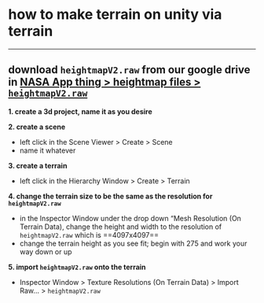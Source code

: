 # how to make terrain on unity via terrain

---

## download `heightmapV2.raw` from our google drive in [NASA App thing > heightmap files > `heightmapV2.raw`](https://drive.google.com/drive/folders/19m0dbRjIW-WezsFgpvVxBR8xJpGA-WXg?usp=sharing)

**1. create a 3d project, name it as you desire**

**2. create a scene**
- left click in the Scene Viewer > Create > Scene
- name it whatever

**3. create a terrain**
- left click in the Hierarchy Window > Create > Terrain

**4. change the terrain size to be the same as the resolution for `heightmapV2.raw`**
- in the Inspector Window under the drop down “Mesh Resolution (On Terrain Data), change the height and width to the resolution of `heightmapV2.raw` which is ==4097x4097==
- change the terrain height as you see fit; begin with 275 and work your way down or up

**5. import `heightmapV2.raw` onto the terrain**
- Inspector Window > Texture Resolutions (On Terrain Data) > Import Raw… > `heightmapV2.raw`
